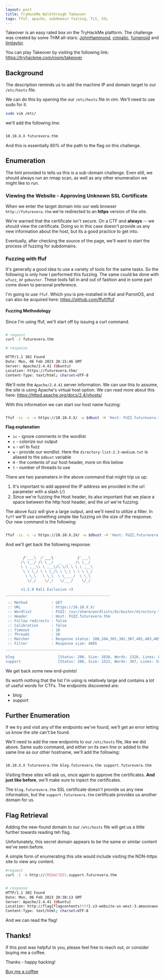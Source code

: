 ```yaml
---
layout: post  
title: TryHackMe Walkthrough Takeover 
tags: ffuf, apache, subdomain fuzzing, TLS, SSL 
---
```


Takeover is an easy rated box on the TryHackMe platform. The challenge was created by some THM all-stars: [JohnHammond](https://tryhackme.com/p/JohnHammond), [cmnatic](https://tryhackme.com/p/cmnatic), [fumenoid](https://tryhackme.com/p/fumenoid) and [timtaylor](https://tryhackme.com/p/timtaylor). 

You can play Takeover by visiting the following link: https://tryhackme.com/room/takeover

## Background 

The description reminds us to add the machine IP and domain target to our `/etc/hosts` file. 

We can do this by opening the our `/etc/hosts` file in vim. We'll need to use sudo for it.  

```bash
sudo vim /etc/

```

we'll add the following line: 

```bash 

10.10.X.X futurevera.thm

```

And this is essentially 80% of the path to the flag on this challenge. 

## Enumeration 

The hint provided to tells us this is a sub-domain challenge. Even still, we should always run an nmap scan, as well as any other enumeration we might like to run. 

### Viewing the Website - Approving Unknown SSL Certificate

When we enter the target domain into our web browser `http://futurevera.thm` we're redirected to an **https** version of the site. 

We're warned that the certificate isn't secure. On a CTF and **always** -- we should view the certificate. Doing so in this case doesn't provide us any new information about the host, but its a good practice to get into. 

Eventually, after checking the source of the page, we'll want to start the process of fuzzing for subdomains. 

### Fuzzing with ffuf 

It's generally a good idea to use a variety of tools for the same tasks. So the following is only how I performed this fuzzing. The same could be done with `wfuzz`, or `gobuster`.  These tools fall in and out of fashion and in some part come down to personal preference. 

I'm going to use `ffuf`. Which you is pre-installed in Kali and ParrotOS, and can also be acquired here: https://github.com/ffuf/ffuf

#### Fuzzing Methodology 

Since I'm using ffuf, we'll start off by issuing a curl command.

```bash 

# request
curl -I futurevera.thm

# response

HTTP/1.1 302 Found
Date: Mon, 06 Feb 2023 20:15:46 GMT
Server: Apache/2.4.41 (Ubuntu)
Location: https://futurevera.thm/
Content-Type: text/html; charset=UTF-8


```

We'll note the `Apache/2.4.41` server information. We can use this to assume, the site is using Apache's virtual host option. We can read more about this here: https://httpd.apache.org/docs/2.4/vhosts/

With this information we can start our host name fuzzing: 

```bash 

ffuf -ic -c -u https://10.10.X.X/ -w $dbust -H 'Host: FUZZ.futurevera.thm' -t 20 

```

**Flag explanation**

- `ic` - ignore comments in the wordlist 
- `c`  - colorize our output
- `u` - url to fuzz
- `w` - provide our wordlist. Here the `directory-list-2.3-medium.txt` is aliased to the `$dbust` variable
- `H` - the contents of our host header, more on this below
- `t` - number of threads to use

There are two parameters in the above command that might trip us up: 

1) It's important to add append the IP address we provided in the url parameter with a slash (`/`) 
2) Since we're fuzzing the Host header, its also important that we place a space between the http host header, and the url we're fuzzing. 

The above fuzz will give a large output, and we'll need to utilize a filter. In `fuff` we'lll use something simple like fuzzing on the size of the response. Our new command is the following: 

```bash

ffuf -ic -c -u https://10.10.X.2X/ -w $dbust -H 'Host: FUZZ.futurevera.thm' -t 20 -fs 4605

```

And we'll get back the following response: 

```bash

        /'___\  /'___\           /'___\       
       /\ \__/ /\ \__/  __  __  /\ \__/       
       \ \ ,__\\ \ ,__\/\ \/\ \ \ \ ,__\      
        \ \ \_/ \ \ \_/\ \ \_\ \ \ \ \_/      
         \ \_\   \ \_\  \ \____/  \ \_\       
          \/_/    \/_/   \/___/    \/_/       

       v1.5.0 Kali Exclusive <3
________________________________________________

 :: Method           : GET
 :: URL              : https://10.10.X.X/
 :: Wordlist         : FUZZ: /usr/share/wordlists/dirbuster/directory-list-2.3-medium.txt
 :: Header           : Host: FUZZ.futurevera.thm
 :: Follow redirects : false
 :: Calibration      : false
 :: Timeout          : 10
 :: Threads          : 20
 :: Matcher          : Response status: 200,204,301,302,307,401,403,405,500
 :: Filter           : Response size: 4605
________________________________________________

blog                    [Status: 200, Size: 3838, Words: 1326, Lines: 81, Duration: 165ms]
support                 [Status: 200, Size: 1522, Words: 367, Lines: 34, Duration: 144ms]

```

We get back some new end-points! 

Its worth nothing that the list I'm using is relatively large and contains a lot of useful words for CTFs. The endpoints discovered are: 

- blog 
- support 

## Further Enumeration 

If we try and visit any of the endpoints we've found, we'll get an error letting us know the site can't be found. 

We'll need to add the new endpoints to our `/etc/hosts` file, like we did above. Same sudo command, and either on its own line or added to the same line as our other hostname, we'll add the following: 

```bash

10.10.X.X futurevera.thm blog.futurevera.thm support.futurevera.thm

```

Visiting these sites will ask us, once again to approve the certificates. **And just like before**, we'll make sure to inpect the certificates. 

The `blog.futurevera.thm` SSL certificate doesn't provide us any new information,  but the `support.futurevera.thm` certificate provides us another domain for us. 

## Flag Retrieval 

Adding the new-found domain to our `/etc/hosts` file will get us a little further towards reading teh flag. 

Unfortunately,  this secret domain appears to be the same or similar content we've seen before. 

A simple form of enumerating this site would include visiting the NON-https site to view any content. 

```bash 
#request 
curl -I -k http://[REDACTED].support.futurevera.thm 


# response
HTTP/1.1 302 Found
Date: Mon, 06 Feb 2023 20:38:13 GMT
Server: Apache/2.4.41 (Ubuntu)
Location: http://flag{flagcontents!!!!}.s3-website-us-west-3.amazonaws.com/
Content-Type: text/html; charset=UTF-8

```


And we can read the flag! 

## Thanks! 

If this post was helpful to you, please feel free to reach out, or consider buying me a coffee.

Thanks - happy hacking!

[Buy me a coffee](http://buymeacoffee.com/displayerror)
